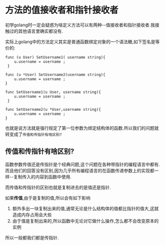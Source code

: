 # 方法的值接收者和指针接收者

初学golang时一定会疑惑为啥定义方法可以有两种--值接收者和指针接收者.我接触过的其他语言里确实都没有.

实际上golang中的方法定义其实是普通函数绑定对象的一个语法糖,如下签名是等价的:

```golang
func (u User) SetUsername1( username string){
    u.username = username ;
 }

func (u *User) SetUsername2(username string){
    u.username = username ;
}
```

```golang
func SetUsername1(u User, username string){
    u.username = username ;
 }

func SetUsername2(u *User,username string){
    u.username = username ;
}
```

也就是说方法就是强行规定了第一位参数为绑定结构体的函数.所以我们的问题就转变成了`传值和传指针有啥区别?`

## 传值和传指针有啥区别?

函数参数传值还是传指针是个经典问题,这个问题在各种带指针的编程语言中都有.而且他们的回答没有区别,因为几乎所有编程语言的在函数传递参数上的实现都一样--复制传入的内容到函数中使用.

而传值和传指针的区别也就是复制进去的是值还是指针.

如果**传值**,由于是复制的值,所以会有如下影响

1. 额外多出一块复制出来的值,通常无论是什么结构体的值都比指针的值大,这就造成内存占用会大些
2. 由于值是复制出来的,所以函数中无论对它做什么操作,怎么都不会改变原本的实例

所以一般都我们都是传指针.